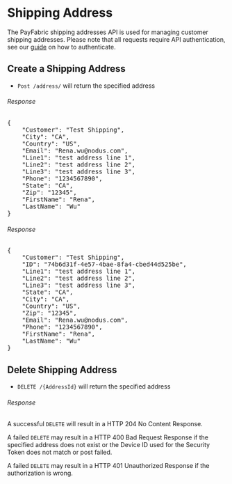 Shipping Address
=================

The PayFabric shipping addresses API is used for managing customer shipping addresses.  Please note that all requests require API authentication, see our [guide](Authentication.md) on how to authenticate.

Create a Shipping Address
---------------------------

* `Post /address/` will return the specified address

###### Response
<pre>
{
    "Customer": "Test Shipping",
    "City": "CA",
    "Country": "US",
    "Email": "Rena.wu@nodus.com",
    "Line1": "test address line 1",
    "Line2": "test address line 2",
    "Line3": "test address line 3",
    "Phone": "1234567890",
    "State": "CA",
    "Zip": "12345",
    "FirstName": "Rena",
    "LastName": "Wu"
}
</pre>

###### Response
<pre>
{
    "Customer": "Test Shipping",
    "ID": "74b6d31f-4e57-4bae-8fa4-cbed44d525be",
    "Line1": "test address line 1",
    "Line2": "test address line 2",
    "Line3": "test address line 3",
    "State": "CA",
    "City": "CA",
    "Country": "US",
    "Zip": "12345",
    "Email": "Rena.wu@nodus.com",
    "Phone": "1234567890",
    "FirstName": "Rena",
    "LastName": "Wu"
}
</pre>

Delete Shipping Address
-----------------------
* `DELETE /{AddressId}` will return the specified address

###### Response
A successful `DELETE` will result in a HTTP 204 No Content Response.

A failed `DELETE` may result in a HTTP 400 Bad Request Response if the specified address does not exist or the Device ID used for the Security Token does not match or post failed.

A failed `DELETE` may result in a HTTP 401 Unauthorized Response if the authorization is wrong.
